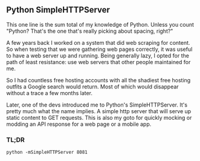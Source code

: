 ## Python SimpleHTTPServer


This one line is the sum total of my knowledge of Python. Unless you count "Python? That's the one that's really picking about spacing, right?"

A few years back I worked on a system that did web scraping for content. So when testing that we were gathering web pages correctly, it was useful to have a web server up and running. Being generally lazy, I opted for the path of least resistance: use web servers that other people maintained for me.

So I had countless free hosting accounts with all the shadiest free hosting outfits a Google search would return. Most of which would disappear without a trace a few months later.

Later, one of the devs introduced me to Python's SimpleHTTPServer. It's pretty much what the name implies. A simple http server that will serve up static content to GET requests. This is also my goto for quickly mocking or modding an API response for a web page or a mobile app.

### TL;DR

`python -mSimpleHTTPServer 8081`
